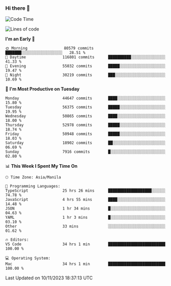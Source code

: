 ### Hi there 👋

<!--START_SECTION:waka-->
![Code Time](http://img.shields.io/badge/Code%20Time-4%2C520%20hrs%2022%20mins-blue)

![Lines of code](https://img.shields.io/badge/From%20Hello%20World%20I%27ve%20Written-112.9%20million%20lines%20of%20code-blue)

**I'm an Early 🐤** 

```text
🌞 Morning                80579 commits       ███████░░░░░░░░░░░░░░░░░░   28.51 % 
🌆 Daytime                116801 commits      ██████████░░░░░░░░░░░░░░░   41.33 % 
🌃 Evening                55032 commits       █████░░░░░░░░░░░░░░░░░░░░   19.47 % 
🌙 Night                  30219 commits       ███░░░░░░░░░░░░░░░░░░░░░░   10.69 % 
```
📅 **I'm Most Productive on Tuesday** 

```text
Monday                   44647 commits       ████░░░░░░░░░░░░░░░░░░░░░   15.80 % 
Tuesday                  56375 commits       █████░░░░░░░░░░░░░░░░░░░░   19.95 % 
Wednesday                50865 commits       ████░░░░░░░░░░░░░░░░░░░░░   18.00 % 
Thursday                 52978 commits       █████░░░░░░░░░░░░░░░░░░░░   18.74 % 
Friday                   50948 commits       █████░░░░░░░░░░░░░░░░░░░░   18.03 % 
Saturday                 18902 commits       ██░░░░░░░░░░░░░░░░░░░░░░░   06.69 % 
Sunday                   7916 commits        █░░░░░░░░░░░░░░░░░░░░░░░░   02.80 % 
```


📊 **This Week I Spent My Time On** 

```text
🕑︎ Time Zone: Asia/Manila

💬 Programming Languages: 
TypeScript               25 hrs 26 mins      ███████████████████░░░░░░   74.78 % 
JavaScript               4 hrs 55 mins       ████░░░░░░░░░░░░░░░░░░░░░   14.48 % 
JSON                     1 hr 34 mins        █░░░░░░░░░░░░░░░░░░░░░░░░   04.63 % 
YAML                     1 hr 3 mins         █░░░░░░░░░░░░░░░░░░░░░░░░   03.10 % 
Other                    33 mins             ░░░░░░░░░░░░░░░░░░░░░░░░░   01.62 % 

🔥 Editors: 
VS Code                  34 hrs 1 min        █████████████████████████   100.00 % 

💻 Operating System: 
Mac                      34 hrs 1 min        █████████████████████████   100.00 % 
```


 Last Updated on 10/11/2023 18:37:13 UTC
<!--END_SECTION:waka-->


<!--
**rad182/rad182** is a ✨ _special_ ✨ repository because its `README.md` (this file) appears on your GitHub profile.

Here are some ideas to get you started:

- 🔭 I’m currently working on ...
- 🌱 I’m currently learning ...
- 👯 I’m looking to collaborate on ...
- 🤔 I’m looking for help with ...
- 💬 Ask me about ...
- 📫 How to reach me: ...
- 😄 Pronouns: ...
- ⚡ Fun fact: ...
-->

